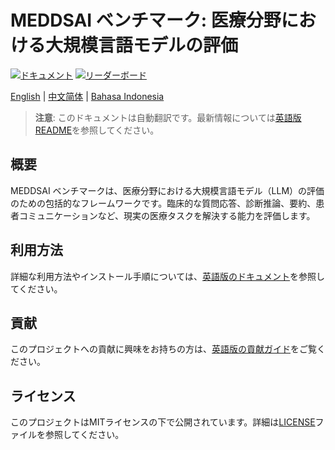 # MEDDSAI ベンチマーク: 医療分野における大規模言語モデルの評価

[![ドキュメント](https://img.shields.io/badge/ドキュメント-Read%20the%20Docs-blue)](https://meddsai.readthedocs.io/)
[![リーダーボード](https://img.shields.io/badge/リーダーボード-ランキングを表示-brightgreen)](https://www.meddsai.org/leaderboard)

[English](../README.md) | [中文简体](README_zh.md) | [Bahasa Indonesia](README_id.md)

> **注意**: このドキュメントは自動翻訳です。最新情報については[英語版README](../README.md)を参照してください。

## 概要

MEDDSAI ベンチマークは、医療分野における大規模言語モデル（LLM）の評価のための包括的なフレームワークです。臨床的な質問応答、診断推論、要約、患者コミュニケーションなど、現実の医療タスクを解決する能力を評価します。

## 利用方法

詳細な利用方法やインストール手順については、[英語版のドキュメント](../README.md)を参照してください。

## 貢献

このプロジェクトへの貢献に興味をお持ちの方は、[英語版の貢献ガイド](../README.md#-contributions)をご覧ください。

## ライセンス

このプロジェクトはMITライセンスの下で公開されています。詳細は[LICENSE](../LICENSE)ファイルを参照してください。
